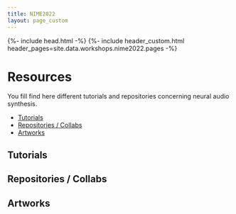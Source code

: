 ```yaml
---
title: NIME2022
layout: page_custom
---
```

{%- include head.html -%}
{%- include header_custom.html header_pages=site.data.workshops.nime2022.pages -%}

# Resources

You fill find here different tutorials and repositories concerning neural audio synthesis.

- [Tutorials](resources.html#tutorials)
- [Repositories / Collabs](resources.html#repos)
- [Artworks](resource.html#artworks)

## <a id="tutorials"></a> Tutorials
## <a id="repos"></a> Repositories / Collabs
## <a id="artworks"></a> Artworks
 
